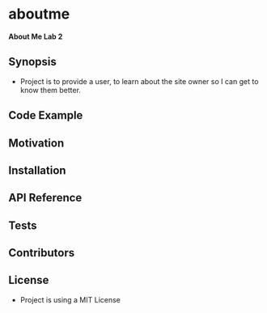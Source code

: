 # aboutme
**About Me Lab 2**
## Synopsis
- Project is to provide a user, to learn about the site owner so I can get to know them better.
## Code Example


## Motivation

## Installation



## API Reference

## Tests



## Contributors


## License
- Project is using a MIT License
